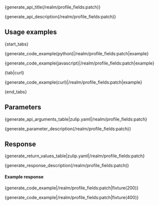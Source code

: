 {generate_api_title(/realm/profile_fields:patch)}

{generate_api_description(/realm/profile_fields:patch)}

## Usage examples

{start_tabs}

{generate_code_example(python)|/realm/profile_fields:patch|example}

{generate_code_example(javascript)|/realm/profile_fields:patch|example}

{tab|curl}

{generate_code_example(curl)|/realm/profile_fields:patch|example}

{end_tabs}

## Parameters

{generate_api_arguments_table|zulip.yaml|/realm/profile_fields:patch}

{generate_parameter_description(/realm/profile_fields:patch)}

## Response

{generate_return_values_table|zulip.yaml|/realm/profile_fields:patch}


{generate_response_description(/realm/profile_fields:patch)}

#### Example response

{generate_code_example|/realm/profile_fields:patch|fixture(200)}

{generate_code_example|/realm/profile_fields:patch|fixture(400)}
